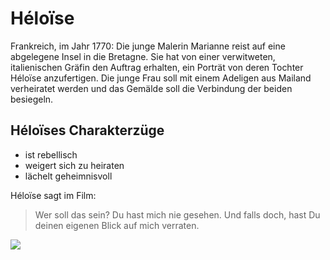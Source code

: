 # Héloïse
Frankreich, im Jahr 1770: Die junge Malerin Marianne reist auf eine abgelegene Insel in die Bretagne. Sie hat von einer verwitweten, italienischen Gräfin den Auftrag erhalten, ein Porträt von deren Tochter Héloïse anzufertigen. Die junge Frau soll mit einem Adeligen aus Mailand verheiratet werden und das Gemälde soll die Verbindung der beiden besiegeln.
## Héloïses Charakterzüge
* ist rebellisch
* weigert sich zu heiraten
* lächelt geheimnisvoll

Héloïse sagt im Film:

> Wer soll das sein?
> Du hast mich nie gesehen. 
> Und falls doch, hast Du deinen eigenen Blick auf mich verraten.

<img src="https://m.media-amazon.com/images/M/MV5BNDdiYjM3NzgtNzhhOS00OWQ4LWExMTEtZjFjYjRhZmYxYTJmXkEyXkFqcGdeQXVyMTE1OTkxNTkz._V1_SY1000_SX1600_AL_.jpg"/>
